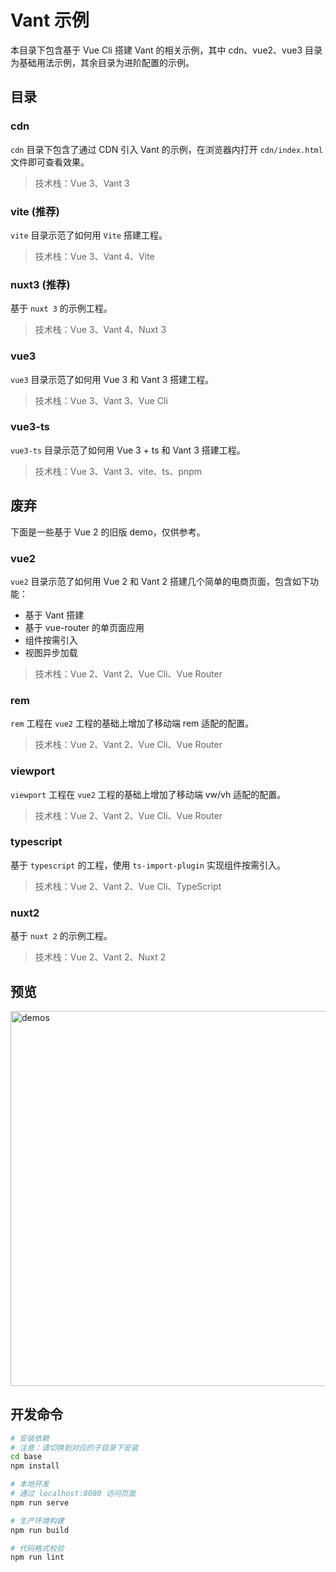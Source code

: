 # Vant 示例

本目录下包含基于 Vue Cli 搭建 Vant 的相关示例，其中 cdn、vue2、vue3 目录为基础用法示例，其余目录为进阶配置的示例。

## 目录

### cdn

`cdn` 目录下包含了通过 CDN 引入 Vant 的示例，在浏览器内打开 `cdn/index.html` 文件即可查看效果。

> 技术栈：Vue 3、Vant 3

### vite (推荐)

`vite` 目录示范了如何用 `Vite` 搭建工程。

> 技术栈：Vue 3、Vant 4、Vite

### nuxt3 (推荐)

基于 `nuxt 3` 的示例工程。

> 技术栈：Vue 3、Vant 4、Nuxt 3

### vue3

`vue3` 目录示范了如何用 Vue 3 和 Vant 3 搭建工程。

> 技术栈：Vue 3、Vant 3、Vue Cli

### vue3-ts

`vue3-ts` 目录示范了如何用 Vue 3 + ts 和 Vant 3 搭建工程。

> 技术栈：Vue 3、Vant 3、vite、ts、pnpm

## 废弃

下面是一些基于 Vue 2 的旧版 demo，仅供参考。

### vue2

`vue2` 目录示范了如何用 Vue 2 和 Vant 2 搭建几个简单的电商页面，包含如下功能：

- 基于 Vant 搭建
- 基于 vue-router 的单页面应用
- 组件按需引入
- 视图异步加载

> 技术栈：Vue 2、Vant 2、Vue Cli、Vue Router

### rem

`rem` 工程在 `vue2` 工程的基础上增加了移动端 rem 适配的配置。

> 技术栈：Vue 2、Vant 2、Vue Cli、Vue Router

### viewport

`viewport` 工程在 `vue2` 工程的基础上增加了移动端 vw/vh 适配的配置。

> 技术栈：Vue 2、Vant 2、Vue Cli、Vue Router

### typescript

基于 `typescript` 的工程，使用 `ts-import-plugin` 实现组件按需引入。

> 技术栈：Vue 2、Vant 2、Vue Cli、TypeScript

### nuxt2

基于 `nuxt 2` 的示例工程。

> 技术栈：Vue 2、Vant 2、Nuxt 2

## 预览

<img src="https://img.yzcdn.cn/public_files/2017/11/16/4b7eb956ba7d30d374a2310124bdb5fe.png" alt="demos" width="600" />

## 开发命令

```bash
# 安装依赖
# 注意：请切换到对应的子目录下安装
cd base
npm install

# 本地开发
# 通过 localhost:8080 访问页面
npm run serve

# 生产环境构建
npm run build

# 代码格式校验
npm run lint
```
